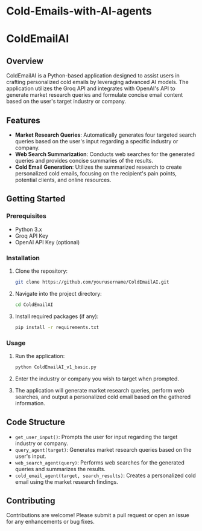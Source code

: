 # Cold-Emails-with-AI-agents

# ColdEmailAI

## Overview

ColdEmailAI is a Python-based application designed to assist users in crafting personalized cold emails by leveraging advanced AI models. The application utilizes the Groq API and integrates with OpenAI's API to generate market research queries and formulate concise email content based on the user's target industry or company.

## Features

- **Market Research Queries**: Automatically generates four targeted search queries based on the user's input regarding a specific industry or company.
- **Web Search Summarization**: Conducts web searches for the generated queries and provides concise summaries of the results.
- **Cold Email Generation**: Utilizes the summarized research to create personalized cold emails, focusing on the recipient's pain points, potential clients, and online resources.

## Getting Started

### Prerequisites

- Python 3.x
- Groq API Key
- OpenAI API Key (optional)

### Installation

1. Clone the repository:
   ```bash
   git clone https://github.com/yourusername/ColdEmailAI.git
   ```
   
2. Navigate into the project directory:
   ```bash
   cd ColdEmailAI
   ```

3. Install required packages (if any):
   ```bash
   pip install -r requirements.txt
   ```

### Usage

1. Run the application:
   ```bash
   python ColdEmailAI_v1_basic.py
   ```

2. Enter the industry or company you wish to target when prompted.

3. The application will generate market research queries, perform web searches, and output a personalized cold email based on the gathered information.

## Code Structure

- `get_user_input()`: Prompts the user for input regarding the target industry or company.
- `query_agent(target)`: Generates market research queries based on the user's input.
- `web_search_agent(query)`: Performs web searches for the generated queries and summarizes the results.
- `cold_email_agent(target, search_results)`: Creates a personalized cold email using the market research findings.

## Contributing

Contributions are welcome! Please submit a pull request or open an issue for any enhancements or bug fixes.
